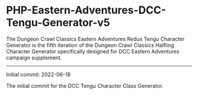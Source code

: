# PHP-Eastern-Adventures-DCC-Tengu-Generator-v5
The Dungeon Crawl Classics Eastern Adventures Redux Tengu Character Generator is the fifth iteration of the Dungeon Crawl Classics Halfling Character Generator specifically designed for DCC Eastern Adventures campaign supplement.

-----------

Initial commit: 2022-06-18

The initial commit for the DCC Tengu Character Class Generator.
